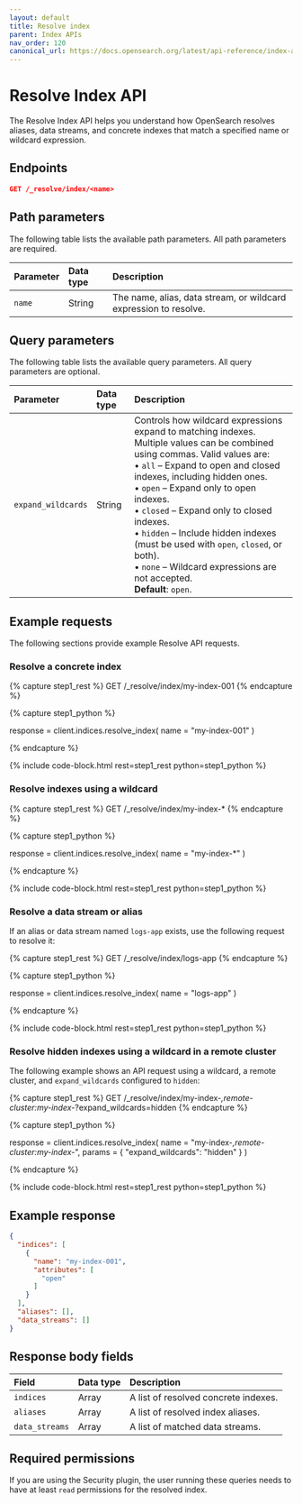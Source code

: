 ```yaml
---
layout: default
title: Resolve index
parent: Index APIs
nav_order: 120
canonical_url: https://docs.opensearch.org/latest/api-reference/index-apis/resolve-index/
---
```


# Resolve Index API

The Resolve Index API helps you understand how OpenSearch resolves aliases, data streams, and concrete indexes that match a specified name or wildcard expression.

## Endpoints

```json
GET /_resolve/index/<name>
```

## Path parameters

The following table lists the available path parameters. All path parameters are required.

| Parameter | Data type | Description |
| :--- | :--- | :--- |
| `name` | String | The name, alias, data stream, or wildcard expression to resolve. |

## Query parameters

The following table lists the available query parameters. All query parameters are optional.

| Parameter | Data type | Description |
| :--- | :--- | :--- |
| `expand_wildcards` | String | Controls how wildcard expressions expand to matching indexes. Multiple values can be combined using commas. Valid values are:<br>• `all` – Expand to open and closed indexes, including hidden ones.<br>• `open` – Expand only to open indexes.<br>• `closed` – Expand only to closed indexes.<br>• `hidden` – Include hidden indexes (must be used with `open`, `closed`, or both).<br>• `none` – Wildcard expressions are not accepted.<br>**Default**: `open`. |

## Example requests

The following sections provide example Resolve API requests.


### Resolve a concrete index


<!-- spec_insert_start
component: example_code
rest: GET /_resolve/index/my-index-001
-->
{% capture step1_rest %}
GET /_resolve/index/my-index-001
{% endcapture %}

{% capture step1_python %}


response = client.indices.resolve_index(
  name = "my-index-001"
)

{% endcapture %}

{% include code-block.html
    rest=step1_rest
    python=step1_python %}
<!-- spec_insert_end -->

### Resolve indexes using a wildcard


<!-- spec_insert_start
component: example_code
rest: GET /_resolve/index/my-index-*
-->
{% capture step1_rest %}
GET /_resolve/index/my-index-*
{% endcapture %}

{% capture step1_python %}


response = client.indices.resolve_index(
  name = "my-index-*"
)

{% endcapture %}

{% include code-block.html
    rest=step1_rest
    python=step1_python %}
<!-- spec_insert_end -->

### Resolve a data stream or alias

If an alias or data stream named `logs-app` exists, use the following request to resolve it:

<!-- spec_insert_start
component: example_code
rest: GET /_resolve/index/logs-app
-->
{% capture step1_rest %}
GET /_resolve/index/logs-app
{% endcapture %}

{% capture step1_python %}


response = client.indices.resolve_index(
  name = "logs-app"
)

{% endcapture %}

{% include code-block.html
    rest=step1_rest
    python=step1_python %}
<!-- spec_insert_end -->

### Resolve hidden indexes using a wildcard in a remote cluster

The following example shows an API request using a wildcard, a remote cluster, and `expand_wildcards` configured to `hidden`:

<!-- spec_insert_start
component: example_code
rest: GET /_resolve/index/my-index-*,remote-cluster:my-index-*?expand_wildcards=hidden
-->
{% capture step1_rest %}
GET /_resolve/index/my-index-*,remote-cluster:my-index-*?expand_wildcards=hidden
{% endcapture %}

{% capture step1_python %}


response = client.indices.resolve_index(
  name = "my-index-*,remote-cluster:my-index-*",
  params = { "expand_wildcards": "hidden" }
)

{% endcapture %}

{% include code-block.html
    rest=step1_rest
    python=step1_python %}
<!-- spec_insert_end -->

## Example response

```json
{
  "indices": [
    {
      "name": "my-index-001",
      "attributes": [
        "open"
      ]
    }
  ],
  "aliases": [],
  "data_streams": []
}
```

## Response body fields

| Field | Data type | Description |
| :--- | :--- | :--- |
| `indices` | Array | A list of resolved concrete indexes. |
| `aliases` | Array | A list of resolved index aliases. |
| `data_streams` | Array | A list of matched data streams. |

## Required permissions

If you are using the Security plugin, the user running these queries needs to have at least `read` permissions for the resolved index. 
